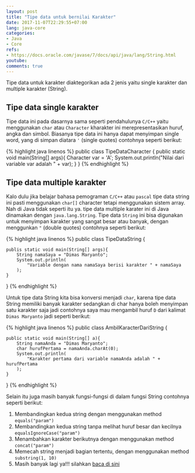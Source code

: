```yaml
---
layout: post
title: "Tipe data untuk bernilai Karakter"
date: 2017-11-07T22:29:55+07:00
lang: java-core
categories:
- Java
- Core
refs: 
- https://docs.oracle.com/javase/7/docs/api/java/lang/String.html
youtube: 
comments: true
---
```


Tipe data untuk karakter diaktegorikan ada 2 jenis yaitu single karakter dan multiple karakter (String).

## Tipe data single karakter

Tipe data ini pada dasarnya sama seperti pendahulunya `C/C++` yaitu menggunakan `char` atau `Character` kharakter ini merepresentasikan huruf, angka dan simbol. Biasanya tipe data ini hanya dapat menyimpan single word, yang di simpan diatara `'` (single quotes) contohnya seperti berikut:

{% highlight java linenos %}
public class TipeDataCharacter {
    public static void main(String[] args){
        Character var = 'A';
        System.out.println("Nilai dari variable var adalah " + var);
    }
}
{% endhighlight %}

## Tipe data multiple karakter

Kalo dulu jika belajar bahasa pemograman `C/C++` atau `pascal` tipe data string ini pasti menggunakan `char[]` character tetapi menggunakan sistem array. Nah di Java tidak seperti itu ya. tipe data multiple karater ini di Java dinamakan dengan `java.lang.String`. Tipe data `String` ini bisa digunakan untuk menyimpan karakter yang sangat besar atau banyak, dengan menggunkan `"` (double quotes) contohnya seperti berikut:

{% highlight java linenos %}
public class TipeDataString {

    publis static void main(String[] args){
        String namaSaya = "Dimas Maryanto";
        System.out.println(
            "Variable dengan nama namaSaya berisi karakter " + namaSaya
        );
    }
}
{% endhighlight %}

Untuk tipe data String kita bisa konversi menjadi `char`, karena tipe data String memiliki banyak karakter sedangkan di char hanya boleh menyimpan satu karakter saja jadi contohnya saya mau mengambil huruf `D` dari kalimat `Dimas Maryanto` jadi seperti berikut:

{% highlight java linenos %}
public class AmbilKaracterDariString {

    public static void main(String[] a){
        String namaAnda = "Dimas Maryanto";
        char hurufPertama = namaAnda.charAt(0);
        System.out.println(
            "Karakter pertama dari variable namaAnda adalah " + hurufPertama
        );
    }
}
{% endhighlight %} 

Selain itu juga masih banyak fungsi-fungsi di dalam fungsi String contohnya seperti berikut:

1. Membandingkan kedua string dengan menggunakan method `equals("param")`
2. Membandingkan kedua string tanpa melihat huruf besar dan kecilnya `equalsIgnoreCase("param")`
3. Menambahkan karakter berikutnya dengan menggunakan method `concat("param")`
4. Memecah string menjadi bagian tertentu, dengan menggunakan method `substring(1, 10)`
5. Masih banyak lagi ya!!! silahkan [baca di sini](https://docs.oracle.com/javase/7/docs/api/java/lang/String.html)